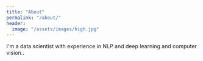 ```yaml
---
title: "About"
permalink: "/about/"
header:
  image: "/assets/images/high.jpg"
---
```


I'm a data scientist with experience in NLP and deep learning and computer vision..
